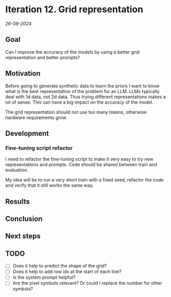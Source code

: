 # Iteration 12. Grid representation

_26-08-2024_

## Goal

Can I improve the accuracy of the models by using a better grid representation and better prompts?

## Motivation

Before going to generate synthetic data to learn the priors I want to know what is the best representation
of the problem for an LLM. LLMs typically deal with 1d data, not 2d data. Thus trying different representations
makes a lot of sense. This can have a big impact on the accuracy of the model.

The grid representation should not use too many tokens, otherwise hardware requirements grow.

## Development

### Fine-tuning script refactor

I need to refactor the fine-tuning script to make it very easy to try new representations and prompts.
Code should be shared between train and evaluation.

My idea will be to run a very short train with a fixed seed, refactor the code and verify that it still works the same way.

## Results

## Conclusion

## Next steps

## TODO

- [ ] Does it help to predict the shape of the grid?
- [ ] Does it help to add row idx at the start of each line?
- [ ] Is the system prompt helpful?
- [ ] Are the pixel symbols relevant? Or could I replace the number for other symbols?
